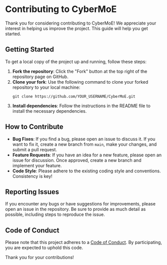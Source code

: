 # Contributing to CyberMoE

Thank you for considering contributing to CyberMoE! We appreciate your interest in helping us improve the project. This guide will help you get started.

## Getting Started

To get a local copy of the project up and running, follow these steps:

1. **Fork the repository**: Click the "Fork" button at the top right of the repository page on GitHub.
2. **Clone your fork**: Use the following command to clone your forked repository to your local machine:
   ```
   git clone https://github.com/YOUR_USERNAME/CyberMoE.git
   ```
3. **Install dependencies**: Follow the instructions in the README file to install the necessary dependencies.

## How to Contribute

- **Bug Fixes**: If you find a bug, please open an issue to discuss it. If you want to fix it, create a new branch from `main`, make your changes, and submit a pull request.
- **Feature Requests**: If you have an idea for a new feature, please open an issue for discussion. Once approved, create a new branch and implement your feature.
- **Code Style**: Please adhere to the existing coding style and conventions. Consistency is key!

## Reporting Issues

If you encounter any bugs or have suggestions for improvements, please open an issue in the repository. Be sure to provide as much detail as possible, including steps to reproduce the issue.

## Code of Conduct

Please note that this project adheres to a [Code of Conduct](link_to_code_of_conduct). By participating, you are expected to uphold this code.

Thank you for your contributions!